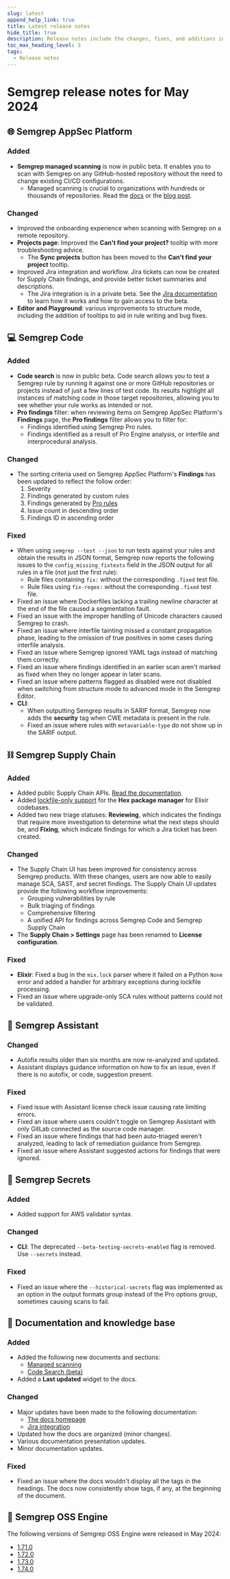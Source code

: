 ```yaml
---
slug: latest
append_help_link: true
title: Latest release notes
hide_title: true
description: Release notes include the changes, fixes, and additions in specific versions of Semgrep.
toc_max_heading_level: 3
tags:
  - Release notes
---
```


# Semgrep release notes for May 2024

## 🌐 Semgrep AppSec Platform

### Added

- **Semgrep managed scanning** is now in public beta. It enables you to scan with Semgrep on any GitHub-hosted repository without the need to change existing CI/CD configurations.
  - Managed scanning is crucial to organizations with hundreds or thousands of repositories. Read the [<i class="fa-regular fa-file-lines"></i> docs](/deployment/managed-scanning) or the [<i class="fas fa-external-link fa-xs"></i> blog post](https://semgrep.dev/blog/2024/rapidly-deploy-code-scans-with-semgrep-managed-scanning).

### Changed

- Improved the onboarding experience when scanning with Semgrep on a remote repository.
- **Projects page**: Improved the **Can't find your project?** tooltip with more troubleshooting advice.
  - The **Sync projects** button has been moved to the **Can't find your project** tooltip.
- Improved Jira integration and workflow. Jira tickets can now be created for Supply Chain findings, and provide better ticket summaries <!-- 14334 --> and descriptions. <!-- 14253 -->
  - The Jira integration is in a private beta. See the [<i class="fa-regular fa-file-lines"></i> Jira documentation](/semgrep-appsec-platform/jira) to learn how it works and how to gain access to the beta.
- **Editor and Playground**: various improvements to structure mode, including the addition of tooltips to aid in rule writing and bug fixes.

## 💻 Semgrep Code

### Added

- **Code search** is now in public beta. Code search allows you to test a Semgrep rule by running it against one or more GitHub repositories or projects instead of just a few lines of test code. Its results highlight all instances of matching code in those target repositories, allowing you to see whether your rule works as intended or not.
- **Pro findings** filter: when reviewing items on Semgrep AppSec Platform's **Findings** page, the **Pro findings** filter allows you to filter for:
  - Findings identified using Semgrep Pro rules.
  - Findings identified as a result of Pro Engine analysis, or interfile and interprocedural analysis.

### Changed

- The sorting criteria used on Semgrep AppSec Platform's **Findings** has been updated to reflect the follow order:
  1. Severity
  2. Findings generated by custom rules
  3. Findings generated by [Pro rules](/semgrep-code/pro-rules)
  4. Issue count in descending order
  5. Findings ID in ascending order

### Fixed

- When using `semgrep --test --json` to run tests against your rules and obtain the results in JSON format, Semgrep now reports the following issues to the `config_missing_fixtests` field in the JSON output for all rules in a file (not just the first rule):
  - Rule files containing `fix:` without the corresponding `.fixed` test file.
  - Rule files using `fix-regex:` without the corresponding `.fixed` test file.
- Fixed an issue where Dockerfiles lacking a trailing newline character at the end of the file caused a segmentation fault.
- Fixed an issue with the improper handling of Unicode characters caused Semgrep to crash.
- Fixed an issue where interfile tainting missed a constant propagation phase, leading to the omission of true positives in some cases during interfile analysis.
- Fixed an issue where Semgrep ignored YAML tags instead of matching them correctly.
- Fixed an issue where findings identified in an earlier scan aren't marked as fixed when they no longer appear in later scans.
- Fixed an issue where patterns flagged as disabled were not disabled when switching from structure mode to advanced mode in the Semgrep Editor.
- **CLI**:
  - When outputting Semgrep results in SARIF format, Semgrep now adds the **security** tag when CWE metadata is present in the rule.
  - Fixed an issue where rules with `metavariable-type` do not show up in the SARIF output.

## ⛓️  Semgrep Supply Chain

### Added

- Added public Supply Chain APIs. [<i class="fas fa-external-link fa-xs"></i> Read the documentation](https://semgrep.dev/api/v1/docs/#tag/Finding/operation/semgrep_app.core_exp.findings.handlers.issue.openapi_list_recent_issues).
- Added [lockfile-only support](/supported-languages/#semgrep-supply-chain) for the **Hex package manager** for Elixir codebases.
- Added two new triage statuses: **Reviewing**, which indicates the findings that require more investigation to determine what the next steps should be, and **Fixing**, which indicate findings for which a Jira ticket has been created.

### Changed

- The Supply Chain UI has been improved for consistency across Semgrep products. With these changes, users are now able to easily manage SCA, SAST, and secret findings. The Supply Chain UI updates provide the following workflow improvements:
  - Grouping vulnerabilities by rule
  - Bulk triaging of findings
  - Comprehensive filtering
  - A unified API for findings across Semgrep Code and Semgrep Supply Chain
- The **Supply Chain > Settings** page has been renamed to **License configuration**.

### Fixed

- **Elixir**: Fixed a bug in the `mix.lock` parser where it failed on a Python `None` error and added a handler for arbitrary exceptions during lockfile processing.
- Fixed an issue where upgrade-only SCA rules without patterns could not be validated.

## 🤖 Semgrep Assistant

### Changed

- Autofix results older than six months are now re-analyzed and updated.
- Assistant displays guidance information on how to fix an issue, even if there is no autofix, or code, suggestion present.

### Fixed

- Fixed issue with Assistant license check issue causing rate limiting errors.
- Fixed an issue where users couldn't toggle on Semgrep Assistant with only GitLab connected as the source code manager.
- Fixed an issue where findings that had been auto-triaged weren't analyzed, leading to lack of remediation guidance from Semgrep.
- Fixed an issue where Assistant suggested actions for findings that were ignored.

## 🔐 Semgrep Secrets

### Added

- Added support for AWS validator syntax.

### Changed

- **CLI**: The deprecated `--beta-testing-secrets-enabled` flag is removed. Use `--secrets` instead.

### Fixed

- Fixed an issue where the `--historical-secrets` flag was implemented as an option in the output formats group instead of the Pro options group, sometimes causing scans to fail.

## 📝 Documentation and knowledge base

### Added

- Added the following new documents and sections:
  - [<i class="fa-regular fa-file-lines"></i> Managed scanning](https://semgrep.dev/docs/deployment/managed-scanning)
  - [<i class="fa-regular fa-file-lines"></i> Code Search (beta)](https://semgrep.dev/docs/semgrep-code/editor#code-search-beta)
- Added a **Last updated** widget to the docs.

### Changed

- Major updates have been made to the following documentation:
  - [<i class="fa-regular fa-file-lines"></i> The docs homepage](/)
  - [<i class="fa-regular fa-file-lines"></i> Jira integration](/semgrep-appsec-platform/jira)
- Updated how the docs are organized (minor changes).
- Various documentation presentation updates.
- Minor documentation updates.

### Fixed

- Fixed an issue where the docs wouldn't display all the tags in the headings. The docs now consistently show tags, if any, at the beginning of the document.

## 🔧 Semgrep OSS Engine

The following versions of Semgrep OSS Engine were released in May 2024:

- [<i class="fas fa-external-link fa-xs"></i>1.71.0](https://github.com/semgrep/semgrep/releases/tag/v1.71.0)
- [<i class="fas fa-external-link fa-xs"></i>1.72.0](https://github.com/semgrep/semgrep/releases/tag/v1.72.0)
- [<i class="fas fa-external-link fa-xs"></i>1.73.0](https://github.com/semgrep/semgrep/releases/tag/v1.73.0)
- [<i class="fas fa-external-link fa-xs"></i>1.74.0](https://github.com/semgrep/semgrep/releases/tag/v1.74.0)
